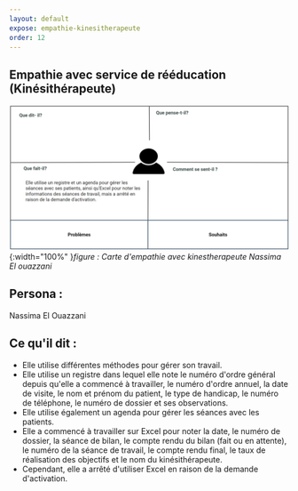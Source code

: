 ```yaml
---
layout: default
expose: empathie-kinesitherapeute
order: 12
---
```





## Empathie avec service de rééducation (Kinésithérapeute)
![Empathie Kinésithérapeute](./images/Service-de-rééducation-Kinésithérapeute.png){:width="100%" }*figure : Carte d'empathie avec kinestherapeute Nassima El ouazzani*


## Persona : 
Nassima El Ouazzani

## Ce qu'il dit : 
- Elle utilise différentes méthodes pour gérer son travail.
- Elle utilise un registre dans lequel elle note le numéro d'ordre général depuis qu'elle a commencé à travailler, le numéro d'ordre annuel, la date de visite, le nom et prénom du patient, le type de handicap, le numéro de téléphone, le numéro de dossier et ses observations.
- Elle utilise également un agenda pour gérer les séances avec les patients.
- Elle a commencé à travailler sur Excel pour noter la date, le numéro de dossier, la séance de bilan, le compte rendu du bilan (fait ou en attente), le numéro de la séance de travail, le compte rendu final, le taux de réalisation des objectifs et le nom du kinésithérapeute.
- Cependant, elle a arrêté d'utiliser Excel en raison de la demande d'activation.

<!-- new slide -->


